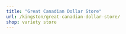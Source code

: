```yaml
---
title: "Great Canadian Dollar Store"
url: /kingston/great-canadian-dollar-store/
shop: variety store
---
```

